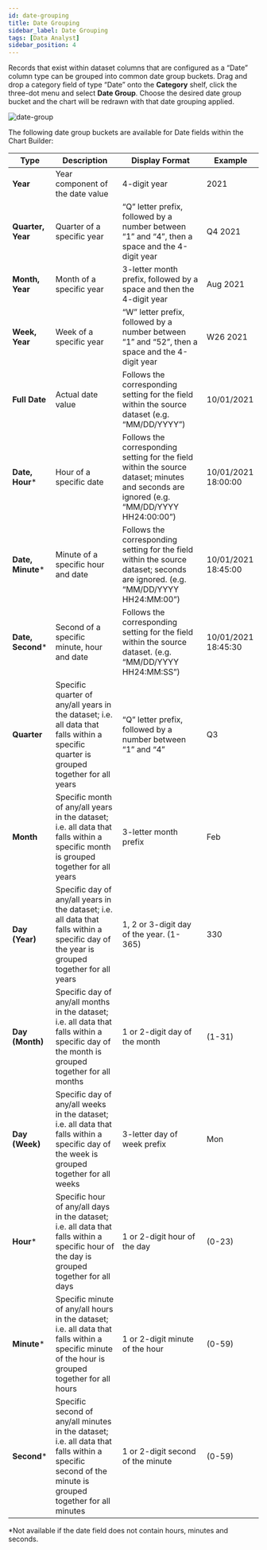 ```yaml
---
id: date-grouping
title: Date Grouping
sidebar_label: Date Grouping
tags: [Data Analyst]
sidebar_position: 4
---
```


<div style={{textAlign: "justify"}}>

Records that exist within dataset columns that are configured as a “Date” column type can be grouped into common date group buckets. Drag and drop a category field of type “Date” onto the **Category** shelf, click the three-dot menu and select **Date Group**. Choose the desired date group bucket and the chart will be redrawn with that date grouping applied.

![date-group](https://s3.amazonaws.com/cdn.qrvey.com/documentation_assets/ui-docs/chart-builder/date-group/date-group.png#thumbnail-40)


The following date group buckets are available for Date fields within the Chart Builder:

| **Type** | **Description** | **Display Format** | **Example** |
| --- | --- | --- | --- |
|**Year**|Year component of the date value|4-digit year|2021|
|**Quarter, Year**|Quarter of a specific year|“Q” letter prefix, followed by a number between “1” and “4”, then a space and the 4-digit year|Q4 2021|
|**Month, Year**|Month of a specific year|3-letter month prefix, followed by a space and then the 4-digit year|Aug 2021|
|**Week, Year**|Week of a specific year|“W” letter prefix, followed by a number between “1” and “52”, then a space and the 4-digit year|W26 2021|
|**Full Date**|Actual date value|Follows the corresponding setting for the field within the source dataset (e.g. “MM/DD/YYYY”)|10/01/2021|
|**Date, Hour***|Hour of a specific date|Follows the corresponding setting for the field within the source dataset; minutes and seconds are ignored (e.g. “MM/DD/YYYY HH24:00:00”)|10/01/2021 18:00:00|
|**Date, Minute***|Minute of a specific hour and date|Follows the corresponding setting for the field within the source dataset; seconds are ignored. (e.g. “MM/DD/YYYY HH24:MM:00”)|10/01/2021 18:45:00|
|**Date, Second***|Second of a specific minute, hour and date|Follows the corresponding setting for the field within the source dataset. (e.g. “MM/DD/YYYY HH24:MM:SS”)|10/01/2021 18:45:30|
|**Quarter**|Specific quarter of any/all years in the dataset; i.e. all data that falls within a specific quarter is grouped together for all years|“Q” letter prefix, followed by a number between “1” and “4”|Q3|
|**Month**|Specific month of any/all years in the dataset; i.e. all data that falls within a specific month is grouped together for all years|3-letter month prefix|Feb|
|**Day (Year)**|Specific day of any/all years in the dataset; i.e. all data that falls within a specific day of the year is grouped together for all years|1, 2 or 3-digit day of the year. (1-365)|330|
|**Day (Month)**|Specific day of any/all months in the dataset; i.e. all data that falls within a specific day of the month is grouped together for all months|1 or 2-digit day of the month|(1-31)|15|
|**Day (Week)**|Specific day of any/all weeks in the dataset; i.e. all data that falls within a specific day of the week is grouped together for all weeks|3-letter day of week prefix|Mon|
|**Hour***|Specific hour of any/all days in the dataset; i.e. all data that falls within a specific hour of the day is grouped together for all days|1 or 2-digit hour of the day|(0-23)|12|
|**Minute***|Specific minute of any/all hours in the dataset; i.e. all data that falls within a specific minute of the hour is grouped together for all hours|1 or 2-digit minute of the hour|(0-59)|45|
|**Second***|Specific second of any/all minutes in the dataset; i.e. all data that falls within a specific second of the minute is grouped together for all minutes|1 or 2-digit second of the minute| (0-59)|25|


*Not available if the date field does not contain hours, minutes and seconds.



</div>